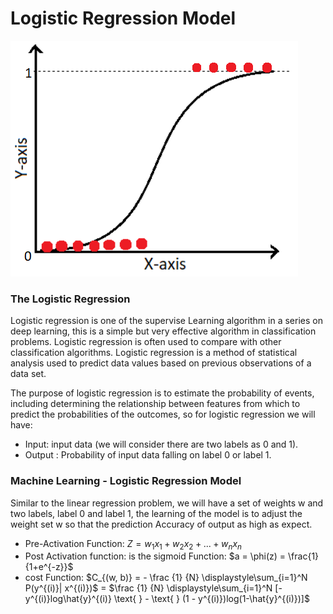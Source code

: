 # Logistic Regression Model

![image](https://github.com/ThanhLa-IJ/ML-picture/blob/main/logistic%20regression.png)

### The Logistic Regression 

Logistic regression is one of the supervise Learning algorithm in a series on deep learning, this is a simple but very effective algorithm in classification problems. Logistic regression is often used to compare with other classification algorithms. Logistic regression is a method of statistical analysis used to predict data values based on previous observations of a data set.

The purpose of logistic regression is to estimate the probability of events, including determining the relationship between features from which to predict the probabilities of the outcomes, so for logistic regression we will have:
+ Input: input data (we will consider there are two labels as 0 and 1).
+ Output : Probability of input data falling on label 0 or label 1.

### Machine Learning - Logistic Regression Model

Similar to the linear regression problem, we will have a set of weights w and two labels, label 0 and label 1, the learning of the model is to adjust the weight set w so that the prediction Accuracy of output as high as expect.

+ Pre-Activation Function: $Z = w_1 x_1 + w_2 x_2 + ... + w_n x_n$
+ Post Activation function: is the sigmoid Function: $a = \phi(z) = \frac{1}{1+e^{-z}}$
+ cost Function: $C_{(w, b)} = - \frac {1} {N} \displaystyle\sum_{i=1}^N P(y^{(i)}| x^{(i)})$ = $\frac {1} {N} \displaystyle\sum_{i=1}^N [-y^{(i)}log\hat{y}^{(i)} \text{ } - \text{ } (1 - y^{(i)})log(1-\hat{y}^{(i)})]$



